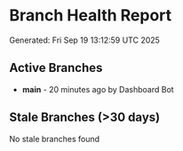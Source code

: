 # Branch Health Report
Generated: Fri Sep 19 13:12:59 UTC 2025

## Active Branches
- **main** - 20 minutes ago by Dashboard Bot

## Stale Branches (>30 days)
No stale branches found
